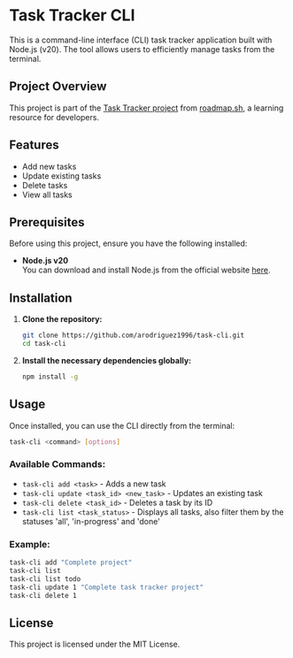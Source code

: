 # Task Tracker CLI

This is a command-line interface (CLI) task tracker application built with Node.js (v20). The tool allows users to efficiently manage tasks from the terminal.

## Project Overview

This project is part of the [Task Tracker project](https://roadmap.sh/projects/task-tracker) from [roadmap.sh](https://roadmap.sh/), a learning resource for developers.

## Features

- Add new tasks
- Update existing tasks
- Delete tasks
- View all tasks

## Prerequisites

Before using this project, ensure you have the following installed:

- **Node.js v20**  
  You can download and install Node.js from the official website [here](https://nodejs.org/).

## Installation

1. **Clone the repository:**

   ```bash
   git clone https://github.com/arodriguez1996/task-cli.git
   cd task-cli
   ```

2. **Install the necessary dependencies globally:**

   ```bash
   npm install -g
   ```

## Usage

Once installed, you can use the CLI directly from the terminal:

```bash
task-cli <command> [options]
```

### Available Commands:

- `task-cli add <task>` - Adds a new task
- `task-cli update <task_id> <new_task>` - Updates an existing task
- `task-cli delete <task_id>` - Deletes a task by its ID
- `task-cli list <task_status>` - Displays all tasks, also filter them by the statuses 'all', 'in-progress' and 'done'

### Example:

```bash
task-cli add "Complete project"
task-cli list
task-cli list todo
task-cli update 1 "Complete task tracker project"
task-cli delete 1
```

## License

This project is licensed under the MIT License.
